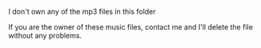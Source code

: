 I don't own any of the mp3 files in this folder

If you are the owner of these music files, contact me and I'll delete the file without any problems.
